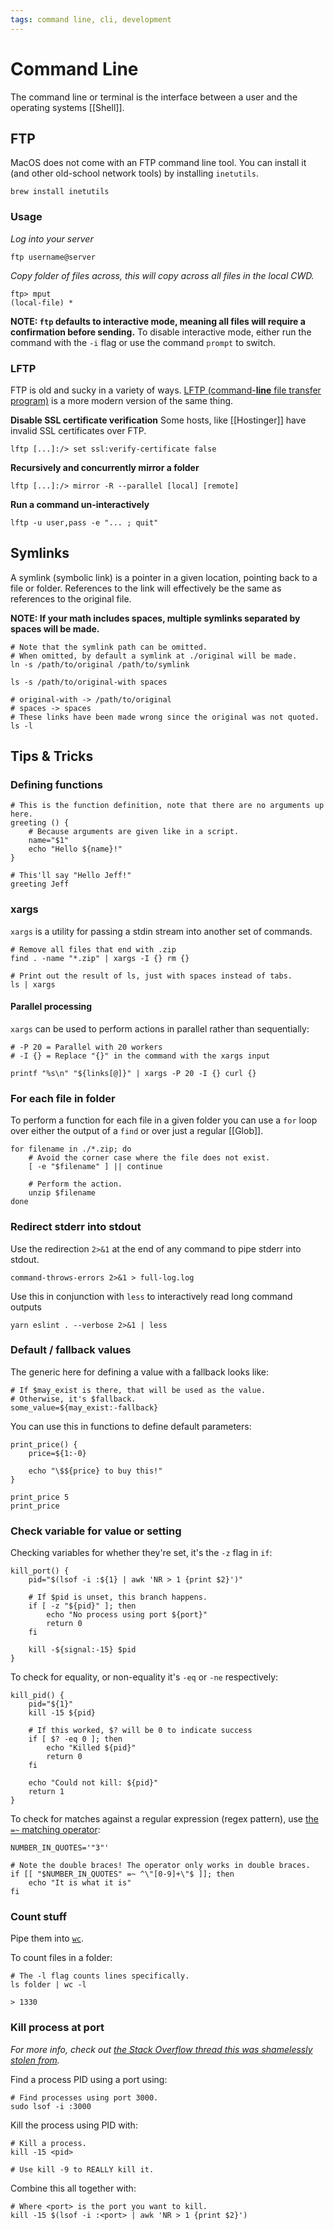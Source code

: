 ```yaml
---
tags: command line, cli, development
---
```

# Command Line

The command line or terminal is the interface between a user and the operating systems [[Shell]].

## FTP

MacOS does not come with an FTP command line tool.
You can install it (and other old-school network tools) by installing `inetutils`.

```shell
brew install inetutils
```

### Usage

*Log into your server*
```shell
ftp username@server
```

*Copy folder of files across, this will copy across all files in the local CWD.*
```
ftp> mput
(local-file) *
```

**NOTE: `ftp` defaults to interactive mode, meaning all files will require a confirmation before sending.**
To disable interactive mode, either run the command with the `-i` flag or use the command `prompt` to switch.

### LFTP

FTP is old and sucky in a variety of ways. [LFTP (command-**line** file transfer program)](https://linux.die.net/man/1/lftp) is a more modern version of the same thing.

**Disable SSL certificate verification**
Some hosts, like [[Hostinger]] have invalid SSL certificates over FTP.
```
lftp [...]:/> set ssl:verify-certificate false
```

**Recursively and concurrently mirror a folder**
```
lftp [...]:/> mirror -R --parallel [local] [remote]
```

**Run a command un-interactively**
```shell
lftp -u user,pass -e "... ; quit"
```

## Symlinks

A symlink (symbolic link) is a pointer in a given location, pointing back to a file or folder.
References to the link will effectively be the same as references to the original file.

**NOTE: If your math includes spaces, multiple symlinks separated by spaces will be made.**

```shell
# Note that the symlink path can be omitted.
# When omitted, by default a symlink at ./original will be made.
ln -s /path/to/original /path/to/symlink

ls -s /path/to/original-with spaces

# original-with -> /path/to/original
# spaces -> spaces
# These links have been made wrong since the original was not quoted.
ls -l
```

## Tips & Tricks

### Defining functions

```shell
# This is the function definition, note that there are no arguments up here.
greeting () {
	# Because arguments are given like in a script.
	name="$1"
	echo "Hello ${name}!"
}

# This'll say "Hello Jeff!"
greeting Jeff
```
### xargs

`xargs` is a utility for passing a stdin stream into another set of commands.

```shell
# Remove all files that end with .zip
find . -name "*.zip" | xargs -I {} rm {}

# Print out the result of ls, just with spaces instead of tabs.
ls | xargs
```

#### Parallel processing

`xargs` can be used to perform actions in parallel rather than sequentially:

```shell
# -P 20 = Parallel with 20 workers
# -I {} = Replace "{}" in the command with the xargs input

printf "%s\n" "${links[@]}" | xargs -P 20 -I {} curl {}
```

### For each file in folder

To perform a function for each file in a given folder you can use a `for` loop over either the output of a `find` or over just a regular [[Glob]].

```shell
for filename in ./*.zip; do
	# Avoid the corner case where the file does not exist.
	[ -e "$filename" ] || continue

	# Perform the action.
	unzip $filename
done
```

### Redirect stderr into stdout

Use the redirection `2>&1` at the end of any command to pipe stderr into stdout.
```shell
command-throws-errors 2>&1 > full-log.log
```

Use this in conjunction with `less` to interactively read long command outputs
```shell
yarn eslint . --verbose 2>&1 | less
```

### Default / fallback values

The generic here for defining a value with a fallback looks like:
```shell
# If $may_exist is there, that will be used as the value.
# Otherwise, it's $fallback.
some_value=${may_exist:-fallback}
```

You can use this in functions to define default parameters:
```shell
print_price() {
	price=${1:-0}

	echo "\$${price} to buy this!"
}

print_price 5
print_price
```

### Check variable for value or setting

Checking variables for whether they're set, it's the `-z` flag in `if`:
```shell
kill_port() {
	pid="$(lsof -i :${1} | awk 'NR > 1 {print $2}')"

	# If $pid is unset, this branch happens.
	if [ -z "${pid}" ]; then
		echo "No process using port ${port}"
		return 0
	fi

	kill -${signal:-15} $pid
}
```

To check for equality, or non-equality it's `-eq` or `-ne` respectively:
```shell
kill_pid() {
	pid="${1}"
	kill -15 ${pid}

	# If this worked, $? will be 0 to indicate success
	if [ $? -eq 0 ]; then
		echo "Killed ${pid}"
		return 0
	fi

	echo "Could not kill: ${pid}"
	return 1
}
```

To check for matches against a regular expression (regex pattern), use [the `=~` matching operator](tldp.org/LDP/abs/html/bashver3.html#REGEXMATCHREF):
```shell
NUMBER_IN_QUOTES='"3"'

# Note the double braces! The operator only works in double braces.
if [[ "$NUMBER_IN_QUOTES" =~ ^\"[0-9]+\"$ ]]; then
	echo "It is what it is"
fi
```
### Count stuff

Pipe them into [`wc`](https://ss64.com/bash/wc.html).

To count files in a folder:
```shell
# The -l flag counts lines specifically.
ls folder | wc -l

> 1330
```

### Kill process at port

*For more info, check out [the Stack Overflow thread this was shamelessly stolen from](https://stackoverflow.com/questions/3855127/find-and-kill-process-locking-port-3000-on-mac).*

Find a process PID using a port using:
```shell
# Find processes using port 3000.
sudo lsof -i :3000
```

Kill the process using PID with:
```shell
# Kill a process.
kill -15 <pid>

# Use kill -9 to REALLY kill it.
```

Combine this all together with:
```shell
# Where <port> is the port you want to kill.
kill -15 $(lsof -i :<port> | awk 'NR > 1 {print $2}')
```